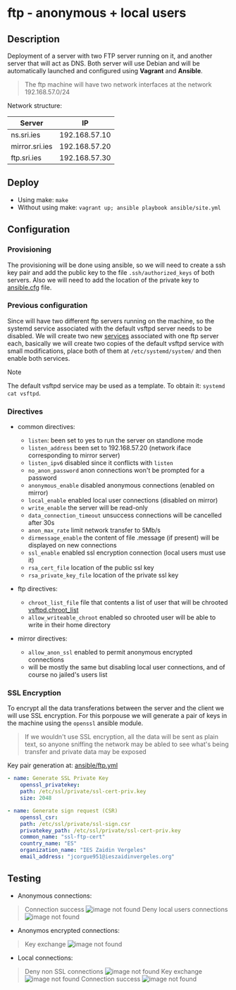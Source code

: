 # ftp - anonymous + local users

## Description
Deployment of a server with two FTP server running on it, and another server that will act as DNS. Both server will use Debian and will be automatically launched and configured using **Vagrant** and **Ansible**.

> The ftp machine will have two network interfaces at the network 192.168.57.0/24 

Network structure:

|     Server     |      IP       |
|----------------|---------------|
| ns.sri.ies     | 192.168.57.10 |
| mirror.sri.ies | 192.168.57.20 |
| ftp.sri.ies    | 192.168.57.30 |

## Deploy

- Using make: `make`
- Without using make: `vagrant up; ansible playbook ansible/site.yml`

## Configuration

### Provisioning
The provisioning will be done using ansible, so we will need to create a ssh key pair and add 
the public key to the file `.ssh/authorized_keys` of both servers. Also we will need to add 
the location of the private key to [ansible.cfg](ansible.cfg) file.

### Previous configuration
Since will have two different ftp servers running on the machine, so the systemd service associated with the 
default vsftpd server needs to be disabled. We will create two new 
[services](files/ftp/systemd/vsftpd-ftp.service) associated with one ftp server each, 
basically we will create two copies of the default vsftpd service with small modifications, place both of 
them at `/etc/systemd/system/` and then enable both services.
> [!NOTE]
> The default vsftpd service may be used as a template. To obtain it: `systemd cat vsftpd`. 

### Directives 
- common directives:
    - `listen`: been set to yes to run the server on standlone mode
    - `listen_address` been set to 192.168.57.20 (network iface corresponding to mirror server)
    - `listen_ipv6` disabled since it conflicts with `listen`
    - `no_anon_password` anon connections won't be prompted for a password
    - `anonymous_enable` disabled anonymous connections (enabled on mirror)
    - `local_enable` enabled local user connections (disabled on mirror)
    - `write_enable` the server will be read-only
    - `data_connection_timeout` unsuccess connections will be cancelled after 30s
    - `anon_max_rate` limit network transfer to 5Mb/s
    - `dirmessage_enable` the content of file .message (if present) will be displayed on new connections
    - `ssl_enable` enabled ssl encryption connection (local users must use it)
    - `rsa_cert_file` location of the public ssl key
    - `rsa_private_key_file` location of the private ssl key

- ftp directives: 
    - `chroot_list_file` file that contents a list of user that will be chrooted [vsftpd.chroot_list](files/ftp/vsftpd.chroot_list)
    - `allow_writeable_chroot` enabled so chrooted user will be able to write in their home directory

- mirror directives: 
    - `allow_anon_ssl` enabled to permit anonymous encrypted connections
    - will be mostly the same but disabling local user connections, and of course no jailed's users list

### SSL Encryption
To encrypt all the data transferations between the server and the client we will use SSL encryption. 
For this porpouse we will generate a pair of keys in the machine using the `openssl` ansible module.

> If we wouldn't use SSL encryption, all the data will be sent as plain text, so anyone sniffing the network
> may be abled to see what's being transfer and private data may be exposed

Key pair generation at: [ansible/ftp.yml](ansible/ftp.yml)
```yaml
- name: Generate SSL Private Key
    openssl_privatekey:
    path: /etc/ssl/private/ssl-cert-priv.key
    size: 2048

- name: Generate sign request (CSR)
    openssl_csr:
    path: /etc/ssl/private/ssl-sign.csr
    privatekey_path: /etc/ssl/private/ssl-cert-priv.key
    common_name: "ssl-ftp-cert"
    country_name: "ES"
    organization_name: "IES Zaidin Vergeles"
    email_address: "jcorgue951@ieszaidinvergeles.org"
```

## Testing

- Anonymous connections:
> Connection success
![image not found](screenshots/mirror-success.png)
> Deny local users connections
![image not found](screenshots/mirror-deny-local.png)
- Anonymos encrypted connections:
> Key exchange
![image not found](screenshots/mirror-ssl-key-exchange.png)
- Local connections:
> Deny non SSL connections
![image not found](screenshots/local-deny-no-ssl.png)
> Key exchange
![image not found](screenshots/local-ssl-key-exchange.png)
> Connection success
![image not found](screenshots/local-success.png)